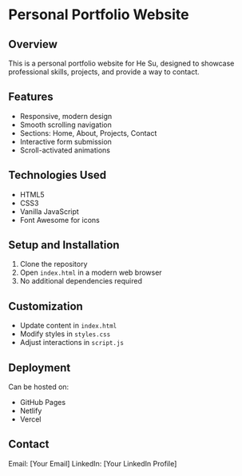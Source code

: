 # Personal Portfolio Website

## Overview
This is a personal portfolio website for He Su, designed to showcase professional skills, projects, and provide a way to contact.

## Features
- Responsive, modern design
- Smooth scrolling navigation
- Sections: Home, About, Projects, Contact
- Interactive form submission
- Scroll-activated animations

## Technologies Used
- HTML5
- CSS3
- Vanilla JavaScript
- Font Awesome for icons

## Setup and Installation
1. Clone the repository
2. Open `index.html` in a modern web browser
3. No additional dependencies required

## Customization
- Update content in `index.html`
- Modify styles in `styles.css`
- Adjust interactions in `script.js`

## Deployment
Can be hosted on:
- GitHub Pages
- Netlify
- Vercel

## Contact
Email: [Your Email]
LinkedIn: [Your LinkedIn Profile]

